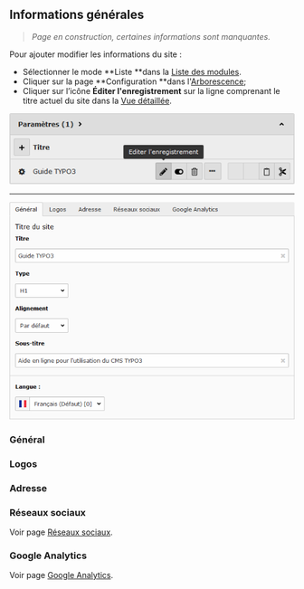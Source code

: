 ## Informations générales

> _Page en construction, certaines informations sont manquantes._

Pour ajouter modifier les informations du site :

* Sélectionner le mode **Liste **dans la [Liste des modules](/présentation-de-typo3/se-reperer-dans-le-backend.md).
* Cliquer sur la page **Configuration **dans l'[Arborescence](/présentation-de-typo3/se-reperer-dans-le-backend.md);
* Cliquer sur l’icône **Éditer l'enregistrement** sur la ligne comprenant le titre actuel du site dans la [Vue détaillée](/présentation-de-typo3/se-reperer-dans-le-backend.md).

![](/assets/config_edit.png)

---

![](/assets/config_edit_form.png)

### Général

### Logos

### Adresse

### Réseaux sociaux

Voir page [Réseaux sociaux](/configuration/reseaux-sociaux.md).

### Google Analytics

Voir page [Google Analytics](/configuration/google-analytics.md).

